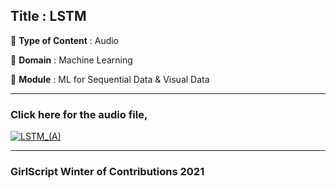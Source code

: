 ## Title : LSTM
🔴 **Type of Content** : Audio

🔴 **Domain** : Machine Learning

🔴 **Module** : ML for Sequential Data & Visual Data

*********************************************************************

### Click here for the audio file,


[![LSTM_(A)](https://github.com/Shivangik01/winter-of-contributing/blob/Machine_Learning/Machine_Learning/ML_For_Sequential_Data_&_Visual_Data/Assets/LSTM.jpg?raw=true)](https://drive.google.com/file/d/1H927IZ6lDvt-rt0UVYnk8NE8fy7Kwyii/view?usp=sharing)


*********************************************************************

### GirlScript Winter of Contributions 2021